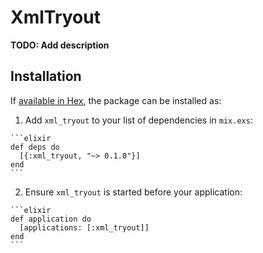 # XmlTryout

**TODO: Add description**

## Installation

If [available in Hex](https://hex.pm/docs/publish), the package can be installed as:

  1. Add `xml_tryout` to your list of dependencies in `mix.exs`:

    ```elixir
    def deps do
      [{:xml_tryout, "~> 0.1.0"}]
    end
    ```

  2. Ensure `xml_tryout` is started before your application:

    ```elixir
    def application do
      [applications: [:xml_tryout]]
    end
    ```

